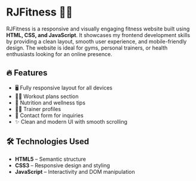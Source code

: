 # RJFitness 🏋️‍♀️

RJFitness is a responsive and visually engaging fitness website built using **HTML, CSS, and JavaScript**. It showcases my frontend development skills by providing a clean layout, smooth user experience, and mobile-friendly design. The website is ideal for gyms, personal trainers, or health enthusiasts looking for an online presence.

## 🔥 Features

- 🖥️ Fully responsive layout for all devices
- 🏃‍♂️ Workout plans section
- 🥗 Nutrition and wellness tips
- 🧑‍🏫 Trainer profiles
- 📩 Contact form for inquiries
- ✨ Clean and modern UI with smooth scrolling

## 🛠️ Technologies Used

- **HTML5** – Semantic structure
- **CSS3** – Responsive design and styling
- **JavaScript** – Interactivity and DOM manipulation

